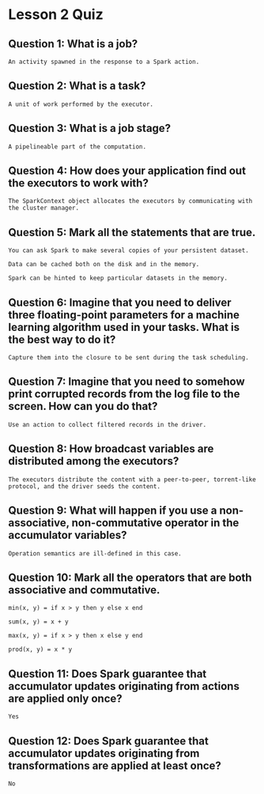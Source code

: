 # Lesson 2 Quiz

## Question 1: What is a job?
    An activity spawned in the response to a Spark action.

## Question 2: What is a task?
    A unit of work performed by the executor.

## Question 3: What is a job stage?
    A pipelineable part of the computation.

## Question 4: How does your application find out the executors to work with?
    The SparkContext object allocates the executors by communicating with the cluster manager.

## Question 5: Mark all the statements that are true.
    You can ask Spark to make several copies of your persistent dataset.

    Data can be cached both on the disk and in the memory.

    Spark can be hinted to keep particular datasets in the memory.

## Question 6: Imagine that you need to deliver three floating-point parameters for a machine learning algorithm used in your tasks. What is the best way to do it?
    Capture them into the closure to be sent during the task scheduling.

## Question 7: Imagine that you need to somehow print corrupted records from the log file to the screen. How can you do that?
    Use an action to collect filtered records in the driver.

## Question 8: How broadcast variables are distributed among the executors?
    The executors distribute the content with a peer-to-peer, torrent-like protocol, and the driver seeds the content.

## Question 9: What will happen if you use a non-associative, non-commutative operator in the accumulator variables?
    Operation semantics are ill-defined in this case.

## Question 10: Mark all the operators that are both associative and commutative.
    min(x, y) = if x > y then y else x end

    sum(x, y) = x + y

    max(x, y) = if x > y then x else y end

    prod(x, y) = x * y

## Question 11: Does Spark guarantee that accumulator updates originating from actions are applied only once?
    Yes

## Question 12: Does Spark guarantee that accumulator updates originating from transformations are applied at least once?
    No